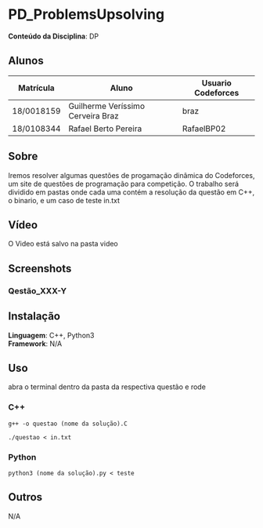 #  PD_ProblemsUpsolving


**Conteúdo da Disciplina**: DP<br>

## Alunos
|Matrícula | Aluno | Usuario Codeforces
| -- | -- | -- |
| 18/0018159  |  Guilherme Veríssimo Cerveira Braz | braz
| 18/0108344  |  Rafael Berto Pereira | RafaelBP02

## Sobre 
Iremos resolver algumas questões de progamação dinâmica do Codeforces, um site de questões de programação para competição. O trabalho será dividido em pastas onde cada uma contém a resolução da questão em C++, o binario, e um caso de teste in.txt

## Vídeo
O Video está salvo na pasta video
## Screenshots

### Qestão_XXX-Y

## Instalação 
**Linguagem**: C++, Python3<br>
**Framework**: N/A<br>

## Uso 
abra o terminal dentro da pasta da respectiva questão e rode

### C++
```
g++ -o questao (nome da solução).C 
```
```
./questao < in.txt
```
### Python
```
python3 (nome da solução).py < teste
```
## Outros 
N/A